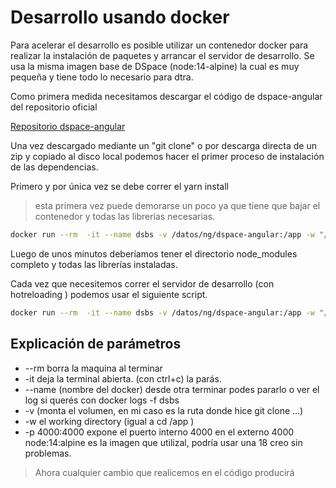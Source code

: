 # Desarrollo usando docker 

Para acelerar el desarrollo es posible utilizar un contenedor docker para realizar la instalación de paquetes y arrancar el servidor de desarrollo. 
Se usa la misma imagen base de DSpace (node:14-alpine) la cual es muy pequeña y tiene todo lo necesario para dtra. 

Como primera medida necesitamos descargar el código de dspace-angular del repositorio oficial

[Repositorio dspace-angular](https://github.com/DSpace/dspace-angular)

Una vez descargado mediante un "git clone" o por descarga directa de un zip y copiado al disco local podemos hacer el primer proceso de instalación de las dependencias. 

Primero y por única vez se debe correr el yarn install 
> esta primera vez puede demorarse un poco ya que tiene que bajar el contenedor y todas las librerías necesarias. 

```bash
docker run --rm  -it --name dsbs -v /datos/ng/dspace-angular:/app -w "/app"  -p 4000:4000 node:14-alpine yarn install
```

Luego de unos minutos deberíamos tener el directorio node_modules completo y todas las librerías instaladas. 

Cada vez que necesitemos correr el servidor de desarrollo (con hotreloading ) podemos usar el siguiente script. 


```bash
docker run --rm  -it --name dsbs -v /datos/ng/dspace-angular:/app -w "/app"  -p 4000:4000 node:14-alpine yarn serve --host 0.0.0.0 --port 4000
```

## Explicación de parámetros  
-  --rm  borra la maquina al terminar
- -it deja la terminal abierta. (con ctrl+c) la parás.
- --name (nombre del docker)  desde otra terminar podes pararlo o ver el log si querés con docker logs -f dsbs
- -v (monta el volumen, en mi caso es la ruta donde hice git clone ...)
- -w el working directory (igual a cd /app )
- -p 4000:4000 expone el puerto interno 4000 en el externo 4000
node:14:alpine   es la imagen que utilizal, podría usar una 18 creo sin problemas.

> Ahora cualquier cambio que realicemos en el código producirá 